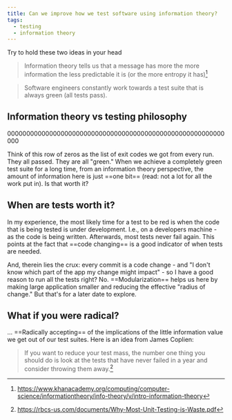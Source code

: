 ```yaml
---
title: Can we improve how we test software using information theory?
tags:
  - testing
  - information theory
---
```


Try to hold these two ideas in your head
<!--more-->

> Information theory tells us that a message has more the more information the less predictable it is (or the more entropy it has)[^1]

> Software engineers constantly work towards a test suite that is always green (all tests pass).

## Information theory vs testing philosophy

000000000000000000000000000000000000000000000000000000000000

Think of this row of zeros as the list of exit codes we got from every run. They all passed. They are all "green." When we achieve a completely green test suite for a long time, from an information theory perspective, the amount of information here is just ==one bit== (read: not a lot for all the work put in). Is that worth it?

## When are tests worth it?

In my experience, the most likely time for a test to be red is when the code that is being tested is under development. I.e., on a developers machine - as the code is being written. Afterwards, most tests never fail again. This points at the fact that ==code changing== is a good indicator of when tests are needed.

And, therein lies the crux: every commit is a code change - and "I don't know which part of the app my change might impact" - so I have a good reason to run all the tests right? No. ==Modularization== helps us here by making large application smaller and reducing the effective "radius of change." But that's for a later date to explore.

## What if you were radical?

... ==Radically accepting== of the implications of the little information value we get out of our test suites. Here is an idea from James Coplien:

> If you want to reduce your test mass, the number one thing you should do is look at the tests that have never failed in a year and consider throwing them away.[^2]

[^1]: https://www.khanacademy.org/computing/computer-science/informationtheory/info-theory/v/intro-information-theory
[^2]: https://rbcs-us.com/documents/Why-Most-Unit-Testing-is-Waste.pdf
